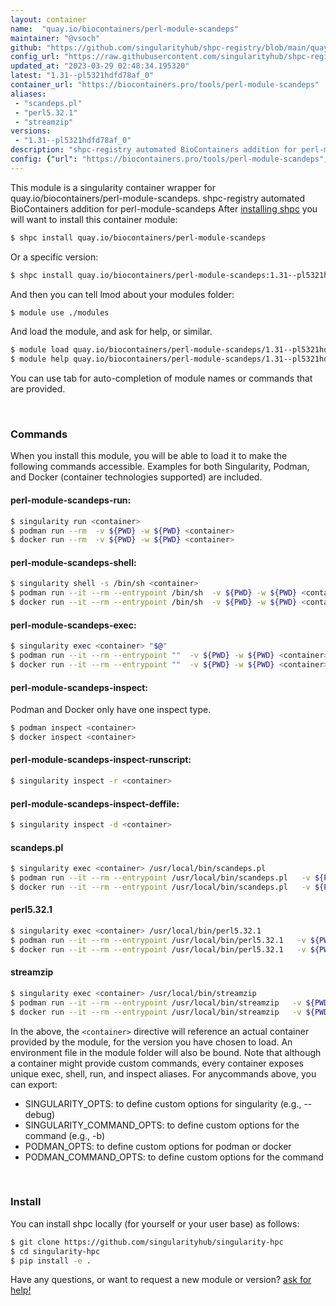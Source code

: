```yaml
---
layout: container
name:  "quay.io/biocontainers/perl-module-scandeps"
maintainer: "@vsoch"
github: "https://github.com/singularityhub/shpc-registry/blob/main/quay.io/biocontainers/perl-module-scandeps/container.yaml"
config_url: "https://raw.githubusercontent.com/singularityhub/shpc-registry/main/quay.io/biocontainers/perl-module-scandeps/container.yaml"
updated_at: "2023-03-29 02:48:34.195320"
latest: "1.31--pl5321hdfd78af_0"
container_url: "https://biocontainers.pro/tools/perl-module-scandeps"
aliases:
 - "scandeps.pl"
 - "perl5.32.1"
 - "streamzip"
versions:
 - "1.31--pl5321hdfd78af_0"
description: "shpc-registry automated BioContainers addition for perl-module-scandeps"
config: {"url": "https://biocontainers.pro/tools/perl-module-scandeps", "maintainer": "@vsoch", "description": "shpc-registry automated BioContainers addition for perl-module-scandeps", "latest": {"1.31--pl5321hdfd78af_0": "sha256:41f9cdce004b44452870d0e8b71731f479eb701e5ddc1074aff55a69878b13b8"}, "tags": {"1.31--pl5321hdfd78af_0": "sha256:41f9cdce004b44452870d0e8b71731f479eb701e5ddc1074aff55a69878b13b8"}, "docker": "quay.io/biocontainers/perl-module-scandeps", "aliases": {"scandeps.pl": "/usr/local/bin/scandeps.pl", "perl5.32.1": "/usr/local/bin/perl5.32.1", "streamzip": "/usr/local/bin/streamzip"}}
---
```


This module is a singularity container wrapper for quay.io/biocontainers/perl-module-scandeps.
shpc-registry automated BioContainers addition for perl-module-scandeps
After [installing shpc](#install) you will want to install this container module:


```bash
$ shpc install quay.io/biocontainers/perl-module-scandeps
```

Or a specific version:

```bash
$ shpc install quay.io/biocontainers/perl-module-scandeps:1.31--pl5321hdfd78af_0
```

And then you can tell lmod about your modules folder:

```bash
$ module use ./modules
```

And load the module, and ask for help, or similar.

```bash
$ module load quay.io/biocontainers/perl-module-scandeps/1.31--pl5321hdfd78af_0
$ module help quay.io/biocontainers/perl-module-scandeps/1.31--pl5321hdfd78af_0
```

You can use tab for auto-completion of module names or commands that are provided.

<br>

### Commands

When you install this module, you will be able to load it to make the following commands accessible.
Examples for both Singularity, Podman, and Docker (container technologies supported) are included.

#### perl-module-scandeps-run:

```bash
$ singularity run <container>
$ podman run --rm  -v ${PWD} -w ${PWD} <container>
$ docker run --rm  -v ${PWD} -w ${PWD} <container>
```

#### perl-module-scandeps-shell:

```bash
$ singularity shell -s /bin/sh <container>
$ podman run --it --rm --entrypoint /bin/sh  -v ${PWD} -w ${PWD} <container>
$ docker run --it --rm --entrypoint /bin/sh  -v ${PWD} -w ${PWD} <container>
```

#### perl-module-scandeps-exec:

```bash
$ singularity exec <container> "$@"
$ podman run --it --rm --entrypoint ""  -v ${PWD} -w ${PWD} <container> "$@"
$ docker run --it --rm --entrypoint ""  -v ${PWD} -w ${PWD} <container> "$@"
```

#### perl-module-scandeps-inspect:

Podman and Docker only have one inspect type.

```bash
$ podman inspect <container>
$ docker inspect <container>
```

#### perl-module-scandeps-inspect-runscript:

```bash
$ singularity inspect -r <container>
```

#### perl-module-scandeps-inspect-deffile:

```bash
$ singularity inspect -d <container>
```


#### scandeps.pl

```bash
$ singularity exec <container> /usr/local/bin/scandeps.pl
$ podman run --it --rm --entrypoint /usr/local/bin/scandeps.pl   -v ${PWD} -w ${PWD} <container> -c " $@"
$ docker run --it --rm --entrypoint /usr/local/bin/scandeps.pl   -v ${PWD} -w ${PWD} <container> -c " $@"
```


#### perl5.32.1

```bash
$ singularity exec <container> /usr/local/bin/perl5.32.1
$ podman run --it --rm --entrypoint /usr/local/bin/perl5.32.1   -v ${PWD} -w ${PWD} <container> -c " $@"
$ docker run --it --rm --entrypoint /usr/local/bin/perl5.32.1   -v ${PWD} -w ${PWD} <container> -c " $@"
```


#### streamzip

```bash
$ singularity exec <container> /usr/local/bin/streamzip
$ podman run --it --rm --entrypoint /usr/local/bin/streamzip   -v ${PWD} -w ${PWD} <container> -c " $@"
$ docker run --it --rm --entrypoint /usr/local/bin/streamzip   -v ${PWD} -w ${PWD} <container> -c " $@"
```



In the above, the `<container>` directive will reference an actual container provided
by the module, for the version you have chosen to load. An environment file in the
module folder will also be bound. Note that although a container
might provide custom commands, every container exposes unique exec, shell, run, and
inspect aliases. For anycommands above, you can export:

 - SINGULARITY_OPTS: to define custom options for singularity (e.g., --debug)
 - SINGULARITY_COMMAND_OPTS: to define custom options for the command (e.g., -b)
 - PODMAN_OPTS: to define custom options for podman or docker
 - PODMAN_COMMAND_OPTS: to define custom options for the command

<br>

### Install

You can install shpc locally (for yourself or your user base) as follows:

```bash
$ git clone https://github.com/singularityhub/singularity-hpc
$ cd singularity-hpc
$ pip install -e .
```

Have any questions, or want to request a new module or version? [ask for help!](https://github.com/singularityhub/singularity-hpc/issues)
